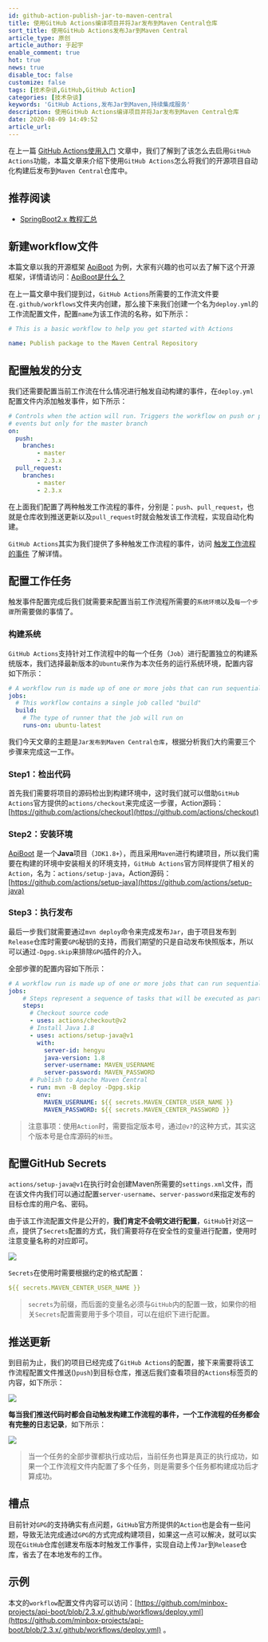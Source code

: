 ```yaml
---
id: github-action-publish-jar-to-maven-central
title: 使用GitHub Actions编译项目并将Jar发布到Maven Central仓库
sort_title: 使用GitHub Actions发布Jar到Maven Central
article_type: 原创
article_author: 于起宇
enable_comment: true
hot: true
news: true
disable_toc: false
customize: false
tags: [技术杂谈,GitHub,GitHub Action]
categories: [技术杂谈]
keywords: 'GitHub Actions,发布Jar到Maven,持续集成服务'
description: 使用GitHub Actions编译项目并将Jar发布到Maven Central仓库
date: 2020-08-09 14:49:52
article_url:
---
```


在上一篇 [GitHub Actions使用入门](https://blog.minbox.org/github-action-getting-started.html) 文章中，我们了解到了该怎么去启用`GitHub Actions`功能，本篇文章来介绍下使用`GitHub Actions`怎么将我们的开源项目自动化构建后发布到`Maven Central`仓库中。
<!--more-->
## 推荐阅读
- [SpringBoot2.x 教程汇总](https://blog.minbox.org/spring-boot-2-x-articles.html)

## 新建workflow文件

本篇文章以我的开源框架 [ApiBoot](https://github.com/minbox-projects/api-boot) 为例，大家有兴趣的也可以去了解下这个开源框架，详情请访问：[ApiBoot是什么？](https://blog.minbox.org/apiboot-all-articles.html)

在上一篇文章中我们提到过，`GitHub Actions`所需要的工作流文件要在`.github/workflows`文件夹内创建，那么接下来我们创建一个名为`deploy.yml`的工作流配置文件，配置`name`为该工作流的名称，如下所示：

```yaml
# This is a basic workflow to help you get started with Actions

name: Publish package to the Maven Central Repository
```

## 配置触发的分支

我们还需要配置当前工作流在什么情况进行触发自动构建的事件，在`deploy.yml`配置文件内添加触发事件，如下所示：

```yaml
# Controls when the action will run. Triggers the workflow on push or pull request
# events but only for the master branch
on:
  push:
    branches:
        - master
        - 2.3.x
  pull_request:
    branches:
        - master
        - 2.3.x
```

在上面我们配置了两种触发工作流程的事件，分别是：`push`、`pull_request`，也就是仓库收到推送更新以及`pull_request`时就会触发该工作流程，实现自动化构建。

`GitHub Actions`其实为我们提供了多种触发工作流程的事件，访问 [触发工作流程的事件](https://docs.github.com/cn/actions/reference/events-that-trigger-workflows) 了解详情。

## 配置工作任务

触发事件配置完成后我们就需要来配置当前工作流程所需要的`系统环境`以及`每一个步骤`所需要做的事情了。

### 构建系统

`GitHub Actions`支持针对工作流程中的每一个任务（`Job`）进行配置独立的构建系统版本，我们选择最新版本的`Ubuntu`来作为本次任务的运行系统环境，配置内容如下所示：

```yaml
# A workflow run is made up of one or more jobs that can run sequentially or in parallel
jobs:
  # This workflow contains a single job called "build"
  build:
    # The type of runner that the job will run on
    runs-on: ubuntu-latest
```

我们今天文章的主题是`Jar发布到Maven Central仓库`，根据分析我们大约需要三个步骤来完成这一工作。

### Step1：检出代码

首先我们需要将项目的源码检出到构建环境中，这时我们就可以借助`GitHub Actions`官方提供的`actions/checkout`来完成这一步骤，Action源码：[https://github.com/actions/checkout](https://github.com/actions/checkout)

### Step2：安装环境

[ApiBoot](https://github.com/minbox-projects/api-boot) 是一个**Java**项目（`JDK1.8+`），而且采用`Maven`进行构建项目，所以我们需要在构建的环境中安装相关的环境支持，`GitHub Actions`官方同样提供了相关的`Action`，名为：`actions/setup-java`，Action源码：[https://github.com/actions/setup-java](https://github.com/actions/setup-java)

### Step3：执行发布

最后一步我们就需要通过`mvn deploy`命令来完成发布`Jar`，由于项目发布到`Release`仓库时需要`GPG`秘钥的支持，而我们期望的只是自动发布快照版本，所以可以通过`-Dgpg.skip`来排除`GPG`插件的介入。

全部步骤的配置内容如下所示：

```yaml
# A workflow run is made up of one or more jobs that can run sequentially or in parallel
jobs:
    # Steps represent a sequence of tasks that will be executed as part of the job
    steps:
      # Checkout source code
      - uses: actions/checkout@v2
      # Install Java 1.8
      - uses: actions/setup-java@v1
        with:
          server-id: hengyu
          java-version: 1.8
          server-username: MAVEN_USERNAME
          server-password: MAVEN_PASSWORD
      # Publish to Apache Maven Central
      - run: mvn -B deploy -Dgpg.skip
        env:
          MAVEN_USERNAME: ${{ secrets.MAVEN_CENTER_USER_NAME }}
          MAVEN_PASSWORD: ${{ secrets.MAVEN_CENTER_PASSWORD }}
```

> 注意事项：使用`Action`时，需要指定版本号，通过`@v?`的这种方式，其实这个版本号是仓库源码的`标签`。

## 配置GitHub Secrets

`actions/setup-java@v1`在执行时会创建Maven所需要的`settings.xml`文件，而在该文件内我们可以通过配置`server-username`、`server-password`来指定发布的目标仓库的用户名、密码。

由于该工作流配置文件是公开的，**我们肯定不会明文进行配置**，`GitHub`针对这一点，提供了`Secrets`配置的方式，我们需要将存在安全性的变量进行配置，使用时注意变量名称的对应即可。

![](https://blog.minbox.org/images/post/github-action-publish-jar-to-maven-central-1.png)

`Secrets`在使用时需要根据约定的格式配置：

```yaml
${{ secrets.MAVEN_CENTER_USER_NAME }}
```

> `secrets`为前缀，而后面的变量名必须与`GitHub`内的配置一致，如果你的相关`Secrets`配置需要用于多个项目，可以在组织下进行配置。

## 推送更新

到目前为止，我们的项目已经完成了`GitHub Actions`的配置，接下来需要将该工作流程配置文件推送()`push`)到目标仓库，推送后我们查看项目的`Actions`标签页的内容，如下所示：

![](https://blog.minbox.org/images/post/github-action-publish-jar-to-maven-central-2.png)

**每当我们推送代码时都会自动触发构建工作流程的事件，一个工作流程的任务都会有完整的日志记录**，如下所示：

![](https://blog.minbox.org/images/post/github-action-publish-jar-to-maven-central-3.png)

> 当一个任务的全部步骤都执行成功后，当前任务也算是真正的执行成功，如果一个工作流程文件内配置了多个任务，则是需要多个任务都构建成功后才算成功。

## 槽点

目前针对`GPG`的支持确实有点问题，`GitHub`官方所提供的`Action`也是会有一些问题，导致无法完成通过`GPG`的方式完成构建项目，如果这一点可以解决，就可以实现在`GitHub`仓库创建发布版本时触发工作事件，实现自动上传`Jar`到`Release`仓库，省去了在本地发布的工作。

## 示例

本文的`workflow`配置文件内容可以访问：[https://github.com/minbox-projects/api-boot/blob/2.3.x/.github/workflows/deploy.yml](https://github.com/minbox-projects/api-boot/blob/2.3.x/.github/workflows/deploy.yml) 。